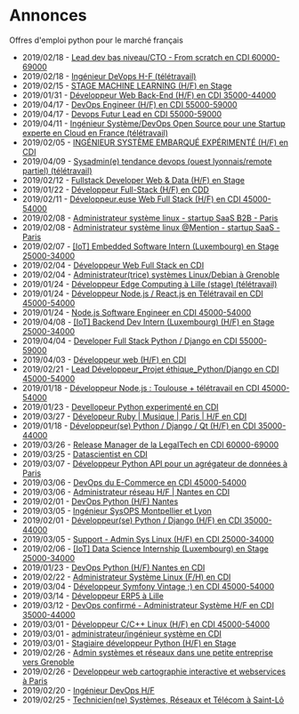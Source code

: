 # Annonces

Offres d'emploi python pour le marché français

* 2019/02/18 - [Lead dev bas niveau/CTO - From scratch en CDI 60000-69000](http://www.pyjobs.fr/jobs/details/6389/lead-dev-bas-niveau-cto-from-scratch-en-cdi-60000-69000 "Lead dev bas niveau/CTO - From scratch en CDI 60000-69000")
* 2019/02/18 - [Ingénieur DeVops H-F (télétravail)](http://www.pyjobs.fr/jobs/details/6388/ingenieur-devops-h-f-teletravail "Ingénieur DeVops H-F (télétravail)")
* 2019/02/15 - [STAGE MACHINE LEARNING (H/F) en Stage](http://www.pyjobs.fr/jobs/details/6387/stage-machine-learning-h-f-en-stage "STAGE MACHINE LEARNING (H/F) en Stage")
* 2019/01/31 - [Développeur Web Back-End (H/F) en CDI 35000-44000](http://www.pyjobs.fr/jobs/details/6375/developpeur-web-back-end-h-f-en-cdi-35000-44000 "Développeur Web Back-End (H/F) en CDI 35000-44000")
* 2019/04/17 - [DevOps Engineer (H/F) en CDI 55000-59000](http://www.pyjobs.fr/jobs/details/6417/devops-engineer-h-f-en-cdi-55000-59000 "DevOps Engineer (H/F) en CDI 55000-59000")
* 2019/04/17 - [Devops Futur Lead en CDI 55000-59000](http://www.pyjobs.fr/jobs/details/6418/devops-futur-lead-en-cdi-55000-59000 "Devops Futur Lead en CDI 55000-59000")
* 2019/04/11 - [Ingénieur Système/DevOps Open Source pour une Startup experte en Cloud en France (télétravail)](http://www.pyjobs.fr/jobs/details/6416/ingenieur-systeme-devops-open-source-pour-une-startup-experte-en-cloud-en-france-teletravail "Ingénieur Système/DevOps Open Source pour une Startup experte en Cloud en France (télétravail)")
* 2019/02/05 - [INGÉNIEUR SYSTÈME EMBARQUÉ EXPÉRIMENTÉ (H/F) en CDI](http://www.pyjobs.fr/jobs/details/6380/ingenieur-systeme-embarque-experimente-h-f-en-cdi "INGÉNIEUR SYSTÈME EMBARQUÉ EXPÉRIMENTÉ (H/F) en CDI")
* 2019/04/09 - [Sysadmin(e) tendance devops (ouest lyonnais/remote partiel) (télétravail)](http://www.pyjobs.fr/jobs/details/6415/sysadmin-e-tendance-devops-ouest-lyonnais-remote-partiel-teletravail "Sysadmin(e) tendance devops (ouest lyonnais/remote partiel) (télétravail)")
* 2019/02/12 - [Fullstack Developer Web & Data (H/F) en Stage](http://www.pyjobs.fr/jobs/details/6385/fullstack-developer-web-data-h-f-en-stage "Fullstack Developer Web & Data (H/F) en Stage")
* 2019/01/22 - [Développeur Full-Stack (H/F) en CDD](http://www.pyjobs.fr/jobs/details/6369/developpeur-full-stack-h-f-en-cdd "Développeur Full-Stack (H/F) en CDD")
* 2019/02/11 - [Développeur.euse Web Full Stack (H/F) en CDI 45000-54000](http://www.pyjobs.fr/jobs/details/6386/developpeur-euse-web-full-stack-h-f-en-cdi-45000-54000 "Développeur.euse Web Full Stack (H/F) en CDI 45000-54000")
* 2019/02/08 - [Administrateur système linux - startup SaaS B2B - Paris](http://www.pyjobs.fr/jobs/details/6384/administrateur-systeme-linux-startup-saas-b2b-paris "Administrateur système linux - startup SaaS B2B - Paris")
* 2019/02/08 - [Administrateur système linux @Mention - startup SaaS - Paris](http://www.pyjobs.fr/jobs/details/6383/administrateur-systeme-linux-mention-startup-saas-paris "Administrateur système linux @Mention - startup SaaS - Paris")
* 2019/02/07 - [[IoT] Embedded Software Intern (Luxembourg) en Stage 25000-34000](http://www.pyjobs.fr/jobs/details/6382/iot-embedded-software-intern-luxembourg-en-stage-25000-34000 "[IoT] Embedded Software Intern (Luxembourg) en Stage 25000-34000")
* 2019/02/04 - [Développeur Web Full Stack en CDI](http://www.pyjobs.fr/jobs/details/6379/developpeur-web-full-stack-en-cdi "Développeur Web Full Stack en CDI")
* 2019/02/04 - [Administrateur(trice) systèmes Linux/Debian à Grenoble](http://www.pyjobs.fr/jobs/details/6378/administrateur-trice-systemes-linux-debian-a-grenoble "Administrateur(trice) systèmes Linux/Debian à Grenoble")
* 2019/01/24 - [Développeur Edge Computing à Lille (stage) (télétravail)](http://www.pyjobs.fr/jobs/details/6374/developpeur-edge-computing-a-lille-stage-teletravail "Développeur Edge Computing à Lille (stage) (télétravail)")
* 2019/01/24 - [Développeur Node.js / React.js en Télétravail en CDI 45000-54000](http://www.pyjobs.fr/jobs/details/6372/developpeur-node-js-react-js-en-teletravail-en-cdi-45000-54000 "Développeur Node.js / React.js en Télétravail en CDI 45000-54000")
* 2019/01/24 - [Node.js Software Engineer en CDI 45000-54000](http://www.pyjobs.fr/jobs/details/6373/node-js-software-engineer-en-cdi-45000-54000 "Node.js Software Engineer en CDI 45000-54000")
* 2019/04/08 - [[IoT] Backend Dev Intern (Luxembourg) (H/F) en Stage 25000-34000](http://www.pyjobs.fr/jobs/details/6414/iot-backend-dev-intern-luxembourg-h-f-en-stage-25000-34000 "[IoT] Backend Dev Intern (Luxembourg) (H/F) en Stage 25000-34000")
* 2019/04/04 - [Developer Full Stack Python / Django en CDI 55000-59000](http://www.pyjobs.fr/jobs/details/6413/developer-full-stack-python-django-en-cdi-55000-59000 "Developer Full Stack Python / Django en CDI 55000-59000")
* 2019/04/03 - [Développeur web (H/F) en CDI](http://www.pyjobs.fr/jobs/details/6412/developpeur-web-h-f-en-cdi "Développeur web (H/F) en CDI")
* 2019/02/21 - [Lead Développeur_Projet éthique_Python/Django en CDI 45000-54000](http://www.pyjobs.fr/jobs/details/6391/lead-developpeur-projet-ethique-python-django-en-cdi-45000-54000 "Lead Développeur_Projet éthique_Python/Django en CDI 45000-54000")
* 2019/01/18 - [Développeur Node.js : Toulouse + télétravail en CDI 45000-54000](http://www.pyjobs.fr/jobs/details/6367/developpeur-node-js-toulouse-teletravail-en-cdi-45000-54000 "Développeur Node.js : Toulouse + télétravail en CDI 45000-54000")
* 2019/01/23 - [Devellopeur Python experimenté en CDI](http://www.pyjobs.fr/jobs/details/6371/devellopeur-python-experimente-en-cdi "Devellopeur Python experimenté en CDI")
* 2019/03/27 - [Dévelopeur Ruby | Musique | Paris | H/F en CDI](http://www.pyjobs.fr/jobs/details/6411/developeur-ruby-musique-paris-h-f-en-cdi "Dévelopeur Ruby | Musique | Paris | H/F en CDI")
* 2019/01/18 - [Développeur(se) Python / Django / Qt (H/F) en CDI 35000-44000](http://www.pyjobs.fr/jobs/details/6368/developpeur-se-python-django-qt-h-f-en-cdi-35000-44000 "Développeur(se) Python / Django / Qt (H/F) en CDI 35000-44000")
* 2019/03/26 - [Release Manager de la LegalTech en CDI 60000-69000](http://www.pyjobs.fr/jobs/details/6410/release-manager-de-la-legaltech-en-cdi-60000-69000 "Release Manager de la LegalTech en CDI 60000-69000")
* 2019/03/25 - [Datascientist en CDI](http://www.pyjobs.fr/jobs/details/6409/datascientist-en-cdi "Datascientist en CDI")
* 2019/03/07 - [Développeur Python API pour un agrégateur de données à Paris](http://www.pyjobs.fr/jobs/details/6405/developpeur-python-api-pour-un-agregateur-de-donnees-a-paris "Développeur Python API pour un agrégateur de données à Paris")
* 2019/03/06 - [DevOps du E-Commerce en CDI 45000-54000](http://www.pyjobs.fr/jobs/details/6403/devops-du-e-commerce-en-cdi-45000-54000 "DevOps du E-Commerce en CDI 45000-54000")
* 2019/03/06 - [Administrateur réseau H/F | Nantes en CDI](http://www.pyjobs.fr/jobs/details/6404/administrateur-reseau-h-f-nantes-en-cdi "Administrateur réseau H/F | Nantes en CDI")
* 2019/02/01 - [DevOps Python (H/F) Nantes](http://www.pyjobs.fr/jobs/details/6376/devops-python-h-f-nantes "DevOps Python (H/F) Nantes")
* 2019/03/05 - [Ingénieur SysOPS Montpellier et Lyon](http://www.pyjobs.fr/jobs/details/6402/ingenieur-sysops-montpellier-et-lyon "Ingénieur SysOPS Montpellier et Lyon")
* 2019/02/01 - [Développeur(se) Python / Django (H/F) en CDI 35000-44000](http://www.pyjobs.fr/jobs/details/6377/developpeur-se-python-django-h-f-en-cdi-35000-44000 "Développeur(se) Python / Django (H/F) en CDI 35000-44000")
* 2019/03/05 - [Support - Admin Sys Linux (H/F) en CDI 25000-34000](http://www.pyjobs.fr/jobs/details/6401/support-admin-sys-linux-h-f-en-cdi-25000-34000 "Support - Admin Sys Linux (H/F) en CDI 25000-34000")
* 2019/02/06 - [[IoT] Data Science Internship (Luxembourg) en Stage 25000-34000](http://www.pyjobs.fr/jobs/details/6381/iot-data-science-internship-luxembourg-en-stage-25000-34000 "[IoT] Data Science Internship (Luxembourg) en Stage 25000-34000")
* 2019/01/23 - [DevOps Python (H/F) Nantes en CDI](http://www.pyjobs.fr/jobs/details/6370/devops-python-h-f-nantes-en-cdi "DevOps Python (H/F) Nantes en CDI")
* 2019/02/22 - [Administrateur Système Linux (F/H) en CDI](http://www.pyjobs.fr/jobs/details/6393/administrateur-systeme-linux-f-h-en-cdi "Administrateur Système Linux (F/H) en CDI")
* 2019/03/04 - [Développeur Symfony Vintage ;) en CDI 45000-54000](http://www.pyjobs.fr/jobs/details/6400/developpeur-symfony-vintage-en-cdi-45000-54000 "Développeur Symfony Vintage ;) en CDI 45000-54000")
* 2019/03/14 - [Développeur ERP5 à Lille](http://www.pyjobs.fr/jobs/details/6408/developpeur-erp5-a-lille "Développeur ERP5 à Lille")
* 2019/03/12 - [DevOps confirmé - Administrateur Système H/F en CDI 35000-44000](http://www.pyjobs.fr/jobs/details/6407/devops-confirme-administrateur-systeme-h-f-en-cdi-35000-44000 "DevOps confirmé - Administrateur Système H/F en CDI 35000-44000")
* 2019/03/01 - [Développeur C/C++ Linux (H/F) en CDI 45000-54000](http://www.pyjobs.fr/jobs/details/6397/developpeur-c-c-linux-h-f-en-cdi-45000-54000 "Développeur C/C++ Linux (H/F) en CDI 45000-54000")
* 2019/03/01 - [administrateur/ingénieur système en CDI](http://www.pyjobs.fr/jobs/details/6399/administrateur-ingenieur-systeme-en-cdi "administrateur/ingénieur système en CDI")
* 2019/03/01 - [Stagiaire développeur Python (H/F) en Stage](http://www.pyjobs.fr/jobs/details/6398/stagiaire-developpeur-python-h-f-en-stage "Stagiaire développeur Python (H/F) en Stage")
* 2019/02/26 - [Admin systèmes et réseaux dans une petite entreprise vers Grenoble](http://www.pyjobs.fr/jobs/details/6396/admin-systemes-et-reseaux-dans-une-petite-entreprise-vers-grenoble "Admin systèmes et réseaux dans une petite entreprise vers Grenoble")
* 2019/02/26 - [Developpeur web cartographie interactive et webservices à Paris](http://www.pyjobs.fr/jobs/details/6395/developpeur-web-cartographie-interactive-et-webservices-a-paris "Developpeur web cartographie interactive et webservices à Paris")
* 2019/02/20 - [Ingénieur DevOps H/F](http://www.pyjobs.fr/jobs/details/6390/ingenieur-devops-h-f "Ingénieur DevOps H/F")
* 2019/02/25 - [Technicien(ne) Systèmes, Réseaux et Télécom à Saint-Lô](http://www.pyjobs.fr/jobs/details/6394/technicien-ne-systemes-reseaux-et-telecom-a-saint-lo "Technicien(ne) Systèmes, Réseaux et Télécom à Saint-Lô")

